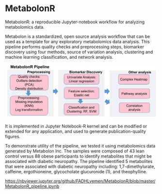 # MetabolonR
MetabolonR: a reproducible Jupyter-notebook workflow for analyzing metabolomics data.

Metabolon is a standardized, open source analysis workflow that can be used as a template for any exploratory metabolomics data analysis. 
This pipeline performs quality checks and preprocessing steps, biomarker discovery using four methods, source of variation analysis, clustering and machine learning classification, and network analysis. 

![Image description](./Capture.PNG)

It is implemented in Jupyter Notebook-R kernel and can be modified or extended for any application, and used to generate publication-quality figures. 



To demonstrate utility of the pipeline, we tested it using metabolomics data generated by Metabolon Inc. 
The samples were composed of 43 lean control versus 88 obese participants to identify metabolites that might be associated with diabetic neuropathy. 
The pipeline identified 5 metabolites that were associated with diabetic neuropathy including: 1,7-dimethylurate, caffeine, ergothioneine, glycocholate glucuronide (1),
and theophylline.

https://nbviewer.jupyter.org/github/FADHLyemen/MetabolonR/blob/master/MetabolonR_pipeline.ipynb
